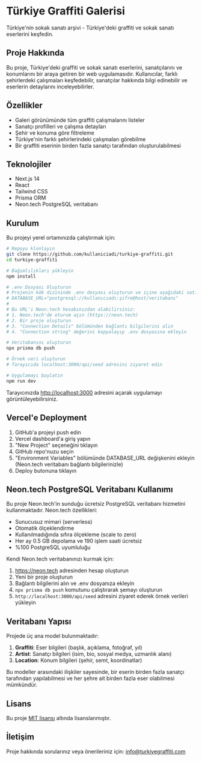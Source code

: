 # Türkiye Graffiti Galerisi

Türkiye'nin sokak sanatı arşivi - Türkiye'deki graffiti ve sokak sanatı eserlerini keşfedin.

## Proje Hakkında

Bu proje, Türkiye'deki graffiti ve sokak sanatı eserlerini, sanatçılarını ve konumlarını bir araya getiren bir web uygulamasıdır. Kullanıcılar, farklı şehirlerdeki çalışmaları keşfedebilir, sanatçılar hakkında bilgi edinebilir ve eserlerin detaylarını inceleyebilirler.

## Özellikler

- Galeri görünümünde tüm graffiti çalışmalarını listeler
- Sanatçı profilleri ve çalışma detayları
- Şehir ve konuma göre filtreleme
- Türkiye'nin farklı şehirlerindeki çalışmaları görebilme
- Bir graffiti eserinin birden fazla sanatçı tarafından oluşturulabilmesi

## Teknolojiler

- Next.js 14
- React
- Tailwind CSS
- Prisma ORM
- Neon.tech PostgreSQL veritabanı

## Kurulum

Bu projeyi yerel ortamınızda çalıştırmak için:

```bash
# Repoyu klonlayın
git clone https://github.com/kullaniciadi/turkiye-graffiti.git
cd turkiye-graffiti

# Bağımlılıkları yükleyin
npm install

# .env Dosyası Oluşturun
# Projenin kök dizininde .env dosyası oluşturun ve içine aşağıdaki satırı ekleyin:
# DATABASE_URL="postgresql://kullanıcıadı:şifre@host/veritabanı"
# 
# Bu URL'i Neon.tech hesabınızdan alabilirsiniz:
# 1. Neon.tech'de oturum açın (https://neon.tech)
# 2. Bir proje oluşturun
# 3. "Connection Details" bölümünden bağlantı bilgilerini alın
# 4. "Connection string" değerini kopyalayıp .env dosyasına ekleyin

# Veritabanını oluşturun
npx prisma db push

# Örnek veri oluşturun
# Tarayıcıda localhost:3000/api/seed adresini ziyaret edin

# Uygulamayı başlatın
npm run dev
```

Tarayıcınızda [http://localhost:3000](http://localhost:3000) adresini açarak uygulamayı görüntüleyebilirsiniz.

## Vercel'e Deployment

1. GitHub'a projeyi push edin
2. Vercel dashboard'a giriş yapın
3. "New Project" seçeneğini tıklayın
4. GitHub repo'nuzu seçin
5. "Environment Variables" bölümünde DATABASE_URL değişkenini ekleyin (Neon.tech veritabanı bağlantı bilgilerinizle)
6. Deploy butonuna tıklayın

## Neon.tech PostgreSQL Veritabanı Kullanımı

Bu proje Neon.tech'in sunduğu ücretsiz PostgreSQL veritabanı hizmetini kullanmaktadır. Neon.tech özellikleri:

- Sunucusuz mimari (serverless)
- Otomatik ölçeklendirme
- Kullanılmadığında sıfıra ölçekleme (scale to zero)
- Her ay 0.5 GB depolama ve 190 işlem saati ücretsiz
- %100 PostgreSQL uyumluluğu

Kendi Neon.tech veritabanınızı kurmak için:

1. https://neon.tech adresinden hesap oluşturun
2. Yeni bir proje oluşturun
3. Bağlantı bilgilerini alın ve .env dosyanıza ekleyin
4. `npx prisma db push` komutunu çalıştırarak şemayı oluşturun
5. `http://localhost:3000/api/seed` adresini ziyaret ederek örnek verileri yükleyin

## Veritabanı Yapısı

Projede üç ana model bulunmaktadır:

1. **Graffiti**: Eser bilgileri (başlık, açıklama, fotoğraf, yıl)
2. **Artist**: Sanatçı bilgileri (isim, bio, sosyal medya, uzmanlık alanı)
3. **Location**: Konum bilgileri (şehir, semt, koordinatlar)

Bu modeller arasındaki ilişkiler sayesinde, bir eserin birden fazla sanatçı tarafından yapılabilmesi ve her şehre ait birden fazla eser olabilmesi mümkündür.

## Lisans

Bu proje [MIT lisansı](LICENSE) altında lisanslanmıştır.

## İletişim

Proje hakkında sorularınız veya önerileriniz için: info@turkiyegraffiti.com
